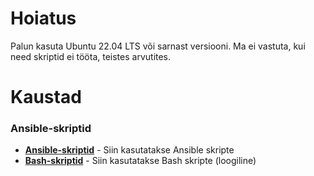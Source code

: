 # Hoiatus
Palun kasuta Ubuntu 22.04 LTS või sarnast versiooni.
Ma ei vastuta, kui need skriptid ei tööta, teistes arvutites.
# Kaustad
### Ansible-skriptid
* [__Ansible-skriptid__](https://github.com/CYAHUB/AHLS-Skriptid/tree/main/Ansible-skriptid) - Siin kasutatakse Ansible skripte
* [__Bash-skriptid__](https://github.com/CYAHUB/AHLS-Skriptid/tree/main/Bash-skriptid) - Siin kasutatakse Bash skripte
(loogiline)
